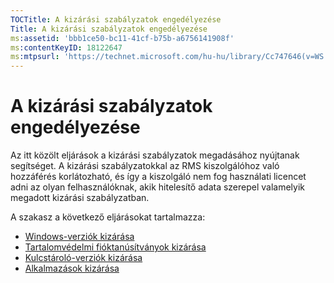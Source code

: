 ```yaml
---
TOCTitle: A kizárási szabályzatok engedélyezése
Title: A kizárási szabályzatok engedélyezése
ms:assetid: 'bbb1ce50-bc11-41cf-b75b-a6756141908f'
ms:contentKeyID: 18122647
ms:mtpsurl: 'https://technet.microsoft.com/hu-hu/library/Cc747646(v=WS.10)'
---
```


A kizárási szabályzatok engedélyezése
=====================================

Az itt közölt eljárások a kizárási szabályzatok megadásához nyújtanak segítséget. A kizárási szabályzatokkal az RMS kiszolgálóhoz való hozzáférés korlátozható, és így a kiszolgáló nem fog használati licencet adni az olyan felhasználóknak, akik hitelesítő adata szerepel valamelyik megadott kizárási szabályzatban.

A szakasz a következő eljárásokat tartalmazza:

-   [Windows-verziók kizárása](https://technet.microsoft.com/73cb4953-91a3-4fab-890f-7e52e20acf0c)
-   [Tartalomvédelmi fióktanúsítványok kizárása](https://technet.microsoft.com/e5cd9dec-ac29-437e-8515-dc697ec75edf)
-   [Kulcstároló-verziók kizárása](https://technet.microsoft.com/515e5245-7a0e-414e-ac20-3ae32898179e)
-   [Alkalmazások kizárása](https://technet.microsoft.com/422f2ddd-bcf4-45f1-905a-b8bad30fd7dd)
